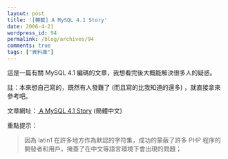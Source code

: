 ```yaml
---
layout: post
title: '[轉載] A MySQL 4.1 Story'
date: 2006-4-21
wordpress_id: 94
permalink: /blog/archives/94
comments: true
tags: ["資料庫"]
---
```


這是一篇有關 MySQL 4.1 編碼的文章，我想看完後大概能解決很多人的疑惑。

註：本來想自己寫的，既然有人發難了 (而且寫的比我知道的還多) ，就直接拿來參考吧。

文章網址：[ A MySQL 4.1 Story](http://jjgod.3322.org/2005/07/31/a-mysql-41-story/) (簡體中文) 

重點提示：
<blockquote>因為 latin1 在許多地方作為默認的字符集，成功的蒙蔽了許多 PHP 程序的開發者和用戶，掩蓋了在中文等語言環境下會出現的問題；</blockquote>
